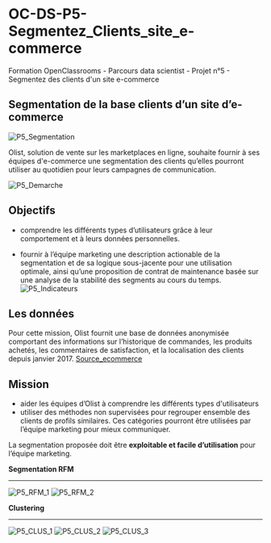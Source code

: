 # OC-DS-P5-Segmentez_Clients_site_e-commerce
Formation OpenClassrooms - Parcours data scientist - Projet n°5 - Segmentez des clients d'un site e-commerce

## Segmentation de la base clients d’un site d’e-commerce 
![P5_Segmentation](https://user-images.githubusercontent.com/71518818/135112692-b8f78ee9-ae28-4ff3-8b8c-d4316503a6fc.png)

Olist, solution de vente sur les marketplaces en ligne, souhaite fournir à ses équipes d'e-commerce une segmentation des clients qu’elles pourront utiliser au quotidien pour leurs campagnes de communication.

![P5_Demarche](https://user-images.githubusercontent.com/71518818/135111798-b47a4fd2-00fa-480e-a478-03dbbd6e62b0.png)

## Objectifs
- comprendre les différents types d’utilisateurs grâce à leur comportement et à leurs données personnelles.

- fournir à l’équipe marketing une description actionable de la segmentation et de sa logique sous-jacente pour une utilisation optimale, ainsi qu’une proposition de contrat de maintenance basée sur une analyse de la stabilité des segments au cours du temps.
![P5_Indicateurs](https://user-images.githubusercontent.com/71518818/135112439-641ad92e-da0a-4a47-8c80-ef0f8ec67423.png)

## Les données
Pour cette mission, Olist fournit une base de données anonymisée comportant des informations sur l’historique de commandes, les produits achetés, les commentaires de satisfaction, et la localisation des clients depuis janvier 2017.
[Source_ecommerce](https://www.kaggle.com/olistbr/brazilian-ecommerce)

## Mission
- aider les équipes d’Olist à comprendre les différents types d'utilisateurs
- utiliser des méthodes non supervisées pour regrouper ensemble des clients de profils similaires. Ces catégories pourront être utilisées par l’équipe marketing pour mieux communiquer.

La segmentation proposée doit être __exploitable et facile d’utilisation__ pour l’équipe marketing.

**Segmentation RFM**
******
![P5_RFM_1](https://user-images.githubusercontent.com/71518818/135112866-f5dc9a3a-db62-4f37-a85f-3419c7cf913a.png)
![P5_RFM_2](https://user-images.githubusercontent.com/71518818/135113036-591c69c3-66d1-4c6b-bd03-daca3f29fea2.png)

**Clustering**
******
![P5_CLUS_1](https://user-images.githubusercontent.com/71518818/135113447-6cc7780c-fcb8-47bd-9bc6-e0cb389d9b21.png)
![P5_CLUS_2](https://user-images.githubusercontent.com/71518818/135113609-66c5f9b4-9578-4890-bb0f-de4b5012a385.png)
![P5_CLUS_3](https://user-images.githubusercontent.com/71518818/135113680-41093d71-c69a-4628-a12d-6b3443bb76e5.png)


